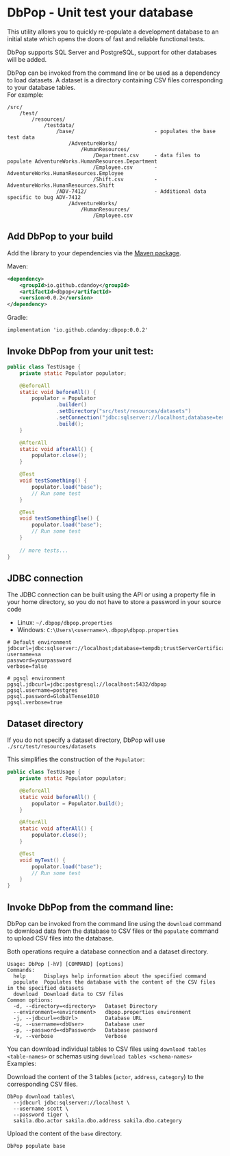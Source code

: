 # DbPop - Unit test your database

This utility allows you to quickly re-populate a development database to an initial state
which opens the doors of fast and reliable functional tests.

DbPop supports SQL Server and PostgreSQL, support for other databases will be added.

DbPop can be invoked from the command line or be used as a dependency to load datasets.
A dataset is a directory containing CSV files corresponding to your database tables.<br/>
For example:

```
/src/
    /test/
        /resources/
            /testdata/
                /base/                          - populates the base test data
                    /AdventureWorks/
                        /HumanResources/
                            /Department.csv     - data files to populate AdventureWorks.HumanResources.Department
                            /Employee.csv       -                        AdventureWorks.HumanResources.Employee
                            /Shift.csv          -                        AdventureWorks.HumanResources.Shift
                /ADV-7412/                      - Additional data specific to bug ADV-7412 
                    /AdventureWorks/
                        /HumanResources/
                            /Employee.csv
```

## Add DbPop to your build
Add the library to your dependencies via the [Maven package](https://mvnrepository.com/artifact/io.github.cdandoy/dbpop).

Maven:
```xml
<dependency>
    <groupId>io.github.cdandoy</groupId>
    <artifactId>dbpop</artifactId>
    <version>0.0.2</version>
</dependency>
```

Gradle:
```
implementation 'io.github.cdandoy:dbpop:0.0.2'
```
## Invoke DbPop from your unit test:

```java
public class TestUsage {
    private static Populator populator;

    @BeforeAll
    static void beforeAll() {
        populator = Populator
                .builder()
                .setDirectory("src/test/resources/datasets")
                .setConnection("jdbc:sqlserver://localhost;database=tempdb;trustServerCertificate=true", "sa", "password")
                .build();
    }

    @AfterAll
    static void afterAll() {
        populator.close();
    }

    @Test
    void testSomething() {
        populator.load("base");
        // Run some test
    }

    @Test
    void testSomethingElse() {
        populator.load("base");
        // Run some test
    }
    
    // more tests...
}
```

## JDBC connection

The JDBC connection can be built using the API or using a property file in your home directory, so you do not have to store a password in your source code
* Linux: `~/.dbpop/dbpop.properties`
* Windows: `C:\Users\<username>\.dbpop\dbpop.properties`

```properties
# Default environment
jdbcurl=jdbc:sqlserver://localhost;database=tempdb;trustServerCertificate=true
username=sa
password=yourpassword
verbose=false

# pgsql environment
pgsql.jdbcurl=jdbc:postgresql://localhost:5432/dbpop
pgsql.username=postgres
pgsql.password=GlobalTense1010
pgsql.verbose=true
```

## Dataset directory

If you do not specify a dataset directory, DbPop will use `./src/test/resources/datasets`

This simplifies the construction of the `Populator`:

```java
public class TestUsage {
    private static Populator populator;

    @BeforeAll
    static void beforeAll() {
        populator = Populator.build();
    }

    @AfterAll
    static void afterAll() {
        populator.close();
    }

    @Test
    void myTest() {
        populator.load("base");
        // Run some test
    }
}
```

## Invoke DbPop from the command line:

DbPop can be invoked from the command line using the `download` command to download data from the database to CSV files or the `populate` command to upload CSV files into the database.<br/>

Both operations require a database connection and a dataset directory.

```text
Usage: DbPop [-hV] [COMMAND] [options]
Commands:
  help      Displays help information about the specified command
  populate  Populates the database with the content of the CSV files in the specified datasets
  download  Download data to CSV files
Common options:
  -d, --directory=<directory>   Dataset Directory
  --environment=<environment>   dbpop.properties environment
  -j, --jdbcurl=<dbUrl>         Database URL
  -u, --username=<dbUser>       Database user
  -p, --password=<dbPassword>   Database password
  -v, --verbose                 Verbose
```

You can download individual tables to CSV files using `download tables <table-names>` or schemas using `download tables <schema-names>`<br/>
Examples:

Download the content of the 3 tables (`actor`, `address`, `category`) to the corresponding CSV files.
```text
DbPop download tables\
  --jdbcurl jdbc:sqlserver://localhost \
  --username scott \
  --password tiger \
  sakila.dbo.actor sakila.dbo.address sakila.dbo.category
```

Upload the content of the `base` directory.
```text
DbPop populate base
```



